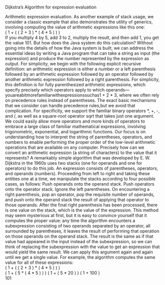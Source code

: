 Dijkstra’s Algorithm for expression evaluation
		 	 	 						
Arithmetic expression evaluation. As another example of stack usage, we consider a classic example that also demonstrates the utility of generics, involving computing the value of arithmetic expressions like this one:			
( 1 + ( ( 2 + 3 ) * ( 4 * 5 ) ) )				
If you multiply 4 by 5, add 3 to 2, multiply the result, and then add 1, you get the value 101. But how does the Java system do this calculation? Without going into the details of how the Java system is built, we can address the essential ideas by writing a Java program that can take a string as input (the expression) and produce the number represented by the expression as output. For simplicity, we begin with the following explicit recursive definition: an arithmetic expression is either a number or a left parenthesis followed by an arithmetic expression followed by an operator followed by another arithmetic expression followed by a right parenthesis. For simplicity, this definition is for fully parenthesized arithmetic expressions, which specify precisely which operators apply to which operands—youareabitmorefamiliarwithexpressionssuchas1 + 2 * 3, where we often rely on precedence rules instead of parentheses. The exact basic mechanisms that we consider can handle precedence rules,but we avoid that complication. For specificity, we support the familiar binary operators *, +, -, and /, as well as a square-root operator sqrt that takes just one argument. We could easily allow more operators and more kinds of operators to embrace a large class of familiar mathematical expressions, involving trigonometric, exponential, and logarithmic functions. Our focus is on understanding how to interpret the string of parentheses, operators, and numbers to enable performing the proper order of the low-level arithmetic operations that are available on any computer. Precisely how can we convert an arithmetic expression (a string of characters) to the value that it represents? A remarkably simple algorithm that was developed by E. W. Dijkstra in the 1960s uses two stacks (one for operands and one for operators) to do this job. An expression consists of parentheses, operators, and operands (numbers). Proceeding from left to right and taking these entities one at a time, we manipulate the stacks according to four possible cases, as follows:
Push operands onto the operand stack.
Push operators onto the operator stack. 
Ignore the left parentheses.
On encountering a right parenthesis, pop an operator, pop the requisite number of operands, and push onto the operand stack the result of applying that operator to those operands.
After the final right parenthesis has been processed, there is one value on the stack, which is the value of the expression. 
This method may seem mysterious at first, but it is easy to convince yourself that it computes the proper value: any time the algorithm encounters a subexpression consisting of two operands separated by an operator, all surrounded by parentheses, it leaves the result of performing that operation on those operands on the operand stack. The result is the same as if that value had appeared in the input instead of the subexpression, so we can think of replacing the subexpression with the value to get an expression that would yield the same result. We can apply this argument again and again until we get a single value. For example, the algorithm computes the same value for all of these expressions:					
( 1 + ( ( 2 + 3 ) * ( 4 * 5 ) ) )  
( 1 + ( 5 * ( 4 * 5 ) ) ) 
( 1 + ( 5 * 20 ) )
( 1 + 100 )					
101					
